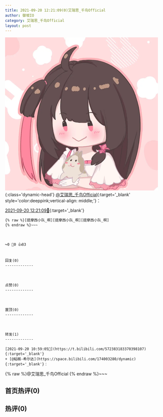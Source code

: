 ```yaml
---
title: 2021-09-20 12:21:09(0)艾瑞思_千鸟Official
author: 御坂IO
category: 艾瑞思_千鸟Official
layout: post
---
```


![img](/images/7e08840c56f251de28bdf766b647bd5fe9a5d50a.jpg){:class='dynamic-head'}
[@艾瑞思_千鸟Official](https://space.bilibili.com/1090010845/dynamic){:target='_blank' style='color:deeppink;vertical-align: middle;'}：

[2021-09-20 12:21:09🔗](https://t.bilibili.com/572404331791636214){:target='_blank'}

~~~
{% raw %}[提摩西小队_啊][提摩西小队_啊][提摩西小队_啊]
{% endraw %}~~~



↪️0 💬0 👍83


回复(0)
-------------



点赞(0)
-------------



置顶(0)
-------------



转发(1)
-------------

[2021-09-20 10:59:05🔗](https://t.bilibili.com/572383183370398107){:target='_blank'}
+ [@粘糕-希尔达](https://space.bilibili.com/174003280/dynamic){:target='_blank'}：
~~~
{% raw %}@艾瑞思_千鸟Official
{% endraw %}~~~






首页热评(0)
-------------



热评(0)
-------------



